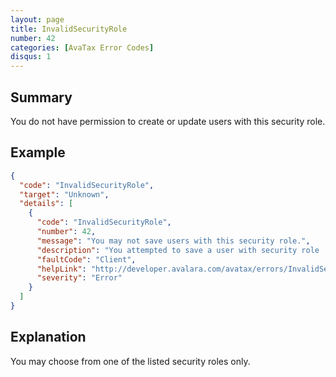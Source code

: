 ```yaml
---
layout: page
title: InvalidSecurityRole
number: 42
categories: [AvaTax Error Codes]
disqus: 1
---
```


## Summary

You do not have permission to create or update users with this security role.

## Example

```json
{
  "code": "InvalidSecurityRole",
  "target": "Unknown",
  "details": [
    {
      "code": "InvalidSecurityRole",
      "number": 42,
      "message": "You may not save users with this security role.",
      "description": "You attempted to save a user with security role '-0-'.  You are only allowed to save these security roles: -1-",
      "faultCode": "Client",
      "helpLink": "http://developer.avalara.com/avatax/errors/InvalidSecurityRole",
      "severity": "Error"
    }
  ]
}
```

## Explanation

You may choose from one of the listed security roles only.
